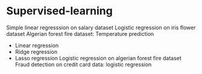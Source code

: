 # Supervised-learning

Simple linear regresssion on salary dataset
Logistic regression on iris flower dataset
Algerian forest fire dataset: Temperature prediction
   * Linear regression
   * Ridge regression
   * Lasso regression
Logistic regression on algerian forest fire dataset
Fraud detection on credit card data: logistic regression
